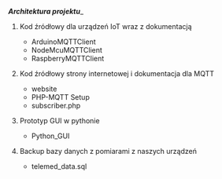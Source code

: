 ___Architektura projektu____

1. Kod źródłowy dla urządzeń IoT wraz z dokumentacją

	* ArduinoMQTTClient
	* NodeMcuMQTTClient
	* RaspberryMQTTClient
	
2. Kod źródłowy strony internetowej i dokumentacja dla MQTT

	* website
	* PHP-MQTT Setup
	* subscriber.php
	
3. Prototyp GUI w pythonie

	* Python_GUI
	
4. Backup bazy danych z pomiarami z naszych urządzeń

	* telemed_data.sql
